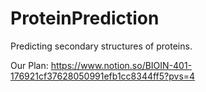 # ProteinPrediction
Predicting secondary structures of proteins.

Our Plan: https://www.notion.so/BIOIN-401-176921cf37628050991efb1cc8344ff5?pvs=4

